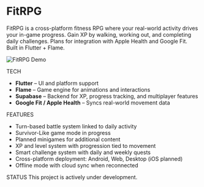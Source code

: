 # FitRPG

FitRPG is a cross-platform fitness RPG where your real-world activity drives your in-game progress. Gain XP by walking, working out, and completing daily challenges. Plans for integration with Apple Health and Google Fit. Built in Flutter + Flame.

![FitRPG Demo](assets/screenshots/visualdisplay.gif)

TECH
- **Flutter** – UI and platform support
- **Flame** – Game engine for animations and interactions
- **Supabase** – Backend for XP, progress tracking, and multiplayer features
- **Google Fit / Apple Health** – Syncs real-world movement data

  
FEATURES
-  Turn-based battle system linked to daily activity
-  Survivor-Like game mode in progress
-  Planned minigames for additional content
-  XP and level system with progression tied to movement
-  Smart challenge system with daily and weekly quests
-  Cross-platform deployment: Android, Web, Desktop (iOS planned)
-  Offline mode with cloud sync when reconnected

STATUS
This project is actively under development.


